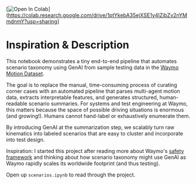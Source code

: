 [![Open In Colab](https://colab.research.google.com/assets/colab-badge.svg)](https://colab.research.google.com/drive/1ptYkebA35ejXSE1y4IZibZv2nYMmdnmY?usp=sharing]
# Inspiration & Description
This notebook demonstrates a tiny end-to-end pipeline that automates scenario taxonomy using GenAI from sample testing data in the [Waymo Motion Dataset](https://waymo.com/open/).

The goal is to replace the manual, time-consuming process of curating corner cases with an automated pipeline that parses multi-agent motion data, extracts interpretable features, and generates structured, human-readable scenario summaries. For systems and test engineering at Waymo, this matters because the space of possible driving situations is enormous (and growing!). Humans cannot hand-label or exhaustively enumerate them.  

By introducing GenAI at the summarization step, we scalably turn raw kinematics into labeled scenarios that are easy to cluster and incorporate into test design. 

Inspiration: I started this project after reading more about Waymo's [safety framework](https://waymo.com/blog/2020/10/sharing-our-safety-framework) and thinking about how scenario taxonomy might use GenAI as Waymo rapidly scales its worldwide footprint (and thus testing).

Open up ```scenarios.ipynb``` to read through the project. 

